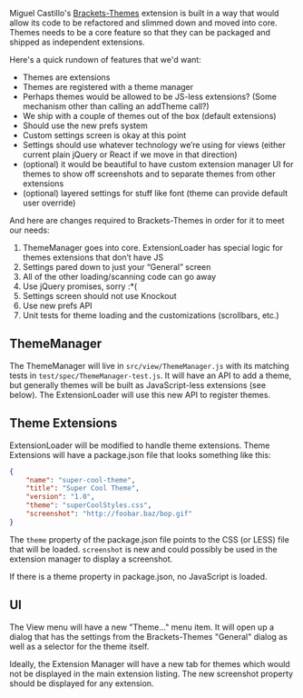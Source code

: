 Miguel Castillo's [Brackets-Themes](https://github.com/MiguelCastillo/Brackets-Themes) extension is built in a way that would allow its code to be refactored and slimmed down and moved into core. Themes needs to be a core feature so that they can be packaged and shipped as independent extensions.

Here's a quick rundown of features that we'd want:

* Themes are extensions
* Themes are registered with a theme manager
* Perhaps themes would be allowed to be JS-less extensions? (Some mechanism other than calling an addTheme call?)
* We ship with a couple of themes out of the box (default extensions)
* Should use the new prefs system
* Custom settings screen is okay at this point
* Settings should use whatever technology we’re using for views (either current plain jQuery or React if we move in that direction)
* (optional) it would be beautiful to have custom extension manager UI for themes to show off screenshots and to separate themes from other extensions
* (optional) layered settings for stuff like font (theme can provide default user override)

And here are changes required to Brackets-Themes in order for it to meet our needs:

1. ThemeManager goes into core. ExtensionLoader has special logic for themes extensions that don’t have JS
2. Settings pared down to just your “General” screen
3. All of the other loading/scanning code can go away
4. Use jQuery promises, sorry :*(
5. Settings screen should not use Knockout
6. Use new prefs API
7. Unit tests for theme loading and the customizations (scrollbars, etc.)

## ThemeManager

The ThemeManager will live in `src/view/ThemeManager.js` with its matching tests in `test/spec/ThemeManager-test.js`. It will have an API to add a theme, but generally themes will be built as JavaScript-less extensions (see below). The ExtensionLoader will use this new API to register themes.

## Theme Extensions

ExtensionLoader will be modified to handle theme extensions. Theme Extensions will have a package.json file that looks something like this:

```json
{
    "name": "super-cool-theme",
    "title": "Super Cool Theme",
    "version": "1.0",
    "theme": "superCoolStyles.css",
    "screenshot": "http://foobar.baz/bop.gif"
}
```

The `theme` property of the package.json file points to the CSS (or LESS) file that will be loaded. `screenshot` is new and could possibly be used in the extension manager to display a screenshot.

If there is a theme property in package.json, no JavaScript is loaded.

## UI

The View menu will have a new "Theme..." menu item. It will open up a dialog that has the settings from the Brackets-Themes "General" dialog as well as a selector for the theme itself.

Ideally, the Extension Manager will have a new tab for themes which would not be displayed in the main extension listing. The new screenshot property should be displayed for any extension.
